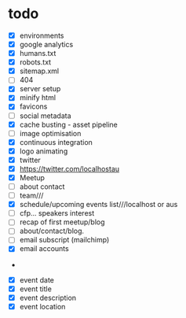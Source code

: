 # todo
- [X] environments
- [X] google analytics
- [X] humans.txt
- [X] robots.txt
- [X] sitemap.xml
- [ ] 404
- [X] server setup
- [X] minify html
- [X] favicons
- [ ] social metadata
- [X] cache busting - asset pipeline
- [ ] image optimisation
- [X] continuous integration
- [x] logo animating
- [x] twitter
- [x]   https://twitter.com/localhostau
- [x]   Meetup
- [ ] about contact
- [ ] team///
- [x] schedule/upcoming events list///localhost or aus
- [ ] cfp... speakers interest
- [ ] recap of first meetup/blog
- [ ] about/contact/blog.
- [ ] email subscript (mailchimp)
- [X] email accounts
-  
- [x] event date
- [x] event title
- [x] event description
- [x] event location
